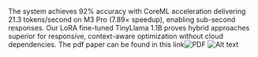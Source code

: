 The system achieves 92% accuracy with CoreML acceleration delivering 21.3 tokens/second on M3 Pro (7.89× speedup), enabling sub-second responses. Our LoRA fine-tuned TinyLlama 1.1B proves hybrid approaches superior for responsive, context-aware optimization without cloud dependencies. The pdf paper can be found in this link![PDF](https://i0.wp.com/dqzheng.com/wp-content/uploads/2025/09/System-2.png?w=1280&ssl=1)
![Alt text](https://i0.wp.com/dqzheng.com/wp-content/uploads/2025/09/System-2.png?w=1280&ssl=1)
